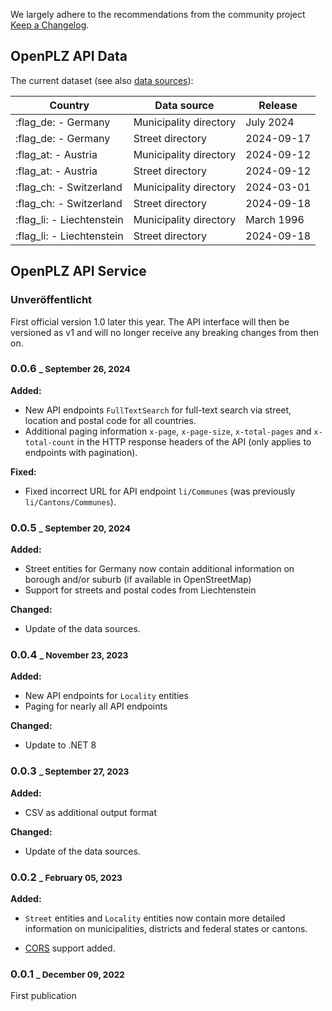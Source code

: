We largely adhere to the recommendations from the community project [Keep a Changelog](https://keepachangelog.com).

## OpenPLZ API Data

The current dataset (see also [data sources](sources.md)):

Country                   | Data source            | Release
--------------------------|------------------------|--------
:flag_de: - Germany       | Municipality directory | July 2024
:flag_de: - Germany       | Street directory       | 2024-09-17
:flag_at: - Austria       | Municipality directory | 2024-09-12
:flag_at: - Austria       | Street directory       | 2024-09-12
:flag_ch: - Switzerland   | Municipality directory | 2024-03-01
:flag_ch: - Switzerland   | Street directory       | 2024-09-18
:flag_li: - Liechtenstein | Municipality directory | March 1996
:flag_li: - Liechtenstein | Street directory       | 2024-09-18

## OpenPLZ API Service

### Unveröffentlicht

First official version 1.0 later this year. The API interface will then be versioned as v1 and will no longer receive any breaking changes from then on.

### 0.0.6 <small>_ September 26, 2024</small>

**Added:** 

+ New API endpoints `FullTextSearch` for full-text search via street, location and postal code for all countries.
+ Additional paging information `x-page`, `x-page-size`, `x-total-pages` and `x-total-count` in the HTTP response headers of the API (only applies to endpoints with pagination). 

**Fixed:**

+ Fixed incorrect URL for API endpoint `li/Communes` (was previously `li/Cantons/Communes`).

### 0.0.5 <small>_ September 20, 2024</small>

**Added:** 

- Street entities for Germany now contain additional information on borough and/or suburb (if available in OpenStreetMap)
- Support for streets and postal codes from Liechtenstein

**Changed:**

+ Update of the data sources.

### 0.0.4 <small>_ November 23, 2023</small>

**Added:** 

- New API endpoints for `Locality` entities
- Paging for nearly all API endpoints

**Changed:**

- Update to .NET 8

### 0.0.3 <small>_ September 27, 2023</small>

**Added:** 

- CSV as additional output format

**Changed:**

+ Update of the data sources.

### 0.0.2 <small>_ February 05, 2023</small>

**Added:** 

- `Street` entities and `Locality` entities now contain more detailed information on municipalities, districts and federal states or cantons.
+ [CORS](https://developer.mozilla.org/en-US/docs/Web/HTTP/CORS) support added.

### 0.0.1 <small>_ December 09, 2022</small>

First publication